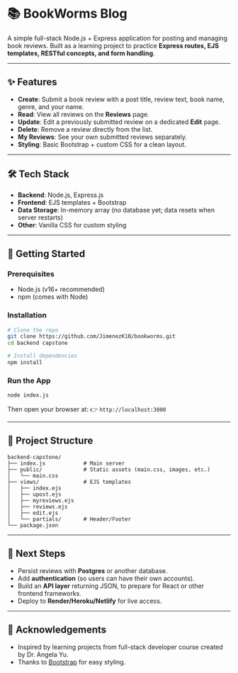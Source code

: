 # 📚 BookWorms Blog

A simple full-stack Node.js + Express application for posting and managing book reviews. Built as a learning project to practice **Express routes, EJS templates, RESTful concepts, and form handling**.

---

## ✨ Features

* **Create**: Submit a book review with a post title, review text, book name, genre, and your name.
* **Read**: View all reviews on the **Reviews** page.
* **Update**: Edit a previously submitted review on a dedicated **Edit** page.
* **Delete**: Remove a review directly from the list.
* **My Reviews**: See your own submitted reviews separately.
* **Styling**: Basic Bootstrap + custom CSS for a clean layout.

---

## 🛠️ Tech Stack

* **Backend**: Node.js, Express.js
* **Frontend**: EJS templates + Bootstrap
* **Data Storage**: In-memory array (no database yet; data resets when server restarts)
* **Other**: Vanilla CSS for custom styling

---

## 🚀 Getting Started

### Prerequisites

* Node.js (v16+ recommended)
* npm (comes with Node)

### Installation

```bash
# Clone the repo
git clone https://github.com/JimenezK10/bookworms.git
cd backend capstone

# Install dependencies
npm install
```

### Run the App

```bash
node index.js
```

Then open your browser at:
👉 `http://localhost:3000`

---

## 📂 Project Structure

```
backend-capstone/
├── index.js            # Main server
├── public/             # Static assets (main.css, images, etc.)
│   └── main.css
├── views/              # EJS templates
│   ├── index.ejs
│   ├── upost.ejs
│   ├── myreviews.ejs
│   ├── reviews.ejs
│   ├── edit.ejs
│   └── partials/       # Header/Footer
└── package.json
```

---

## 🔮 Next Steps

* Persist reviews with **Postgres** or another database.
* Add **authentication** (so users can have their own accounts).
* Build an **API layer** returning JSON, to prepare for React or other frontend frameworks.
* Deploy to **Render/Heroku/Netlify** for live access.

---

## 🙌 Acknowledgements

* Inspired by learning projects from full-stack developer course created by Dr. Angela Yu.
* Thanks to [Bootstrap](https://getbootstrap.com/) for easy styling.

